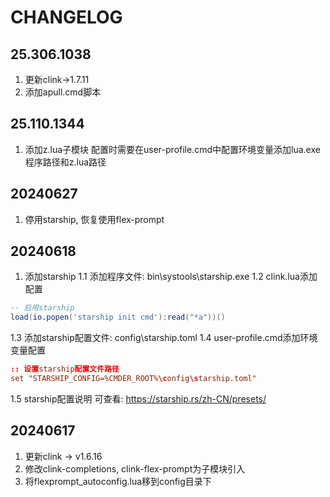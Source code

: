 # CHANGELOG

## 25.306.1038

1. 更新clink->1.7.11
2. 添加apull.cmd脚本

## 25.110.1344

1. 添加z.lua子模块
  配置时需要在user-profile.cmd中配置环境变量添加lua.exe程序路径和z.lua路径

## 20240627

1. 停用starship, 恢复使用flex-prompt

## 20240618

1. 添加starship
1.1 添加程序文件: bin\systools\starship.exe
1.2 clink.lua添加配置
```lua
-- 启用starship
load(io.popen('starship init cmd'):read("*a"))()
```
1.3 添加starship配置文件: config\starship.toml
1.4 user-profile.cmd添加环境变量配置
```conf
:: 设置starship配置文件路径
set "STARSHIP_CONFIG=%CMDER_ROOT%\config\starship.toml"
```
1.5 starship配置说明 可查看: https://starship.rs/zh-CN/presets/

## 20240617

1. 更新clink -> v1.6.16
2. 修改clink-completions, clink-flex-prompt为子模块引入
3. 将flexprompt_autoconfig.lua移到config目录下
